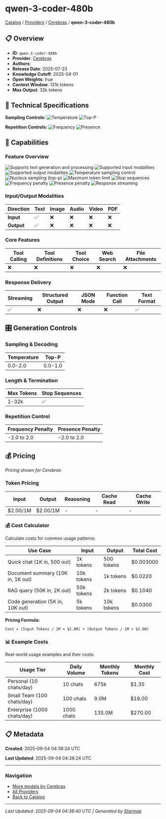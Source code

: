 # qwen-3-coder-480b
  
[Catalog](../../../..) / [Providers](../../..) / [Cerebras](../..) / **qwen-3-coder-480b**


## 📋 Overview
  
- **ID**: `qwen-3-coder-480b`
- **Provider**: [Cerebras](../)
- **Authors**: 
- **Release Date**: 2025-07-23
- **Knowledge Cutoff**: 2025-04-01
- **Open Weights**: true
- **Context Window**: 131k tokens
- **Max Output**: 32k tokens
  
## 🔬 Technical Specifications
  
**Sampling Controls:** ![Temperature](https://img.shields.io/badge/temperature-supported-red) ![Top-P](https://img.shields.io/badge/top__p-supported-red)

**Repetition Controls:** ![Frequency](https://img.shields.io/badge/frequency__penalty-supported-purple) ![Presence](https://img.shields.io/badge/presence__penalty-supported-purple)
  
  
## 🎯 Capabilities
  
### Feature Overview
  
![Supports text generation and processing](https://img.shields.io/badge/text-✓-blue) ![Supported input modalities](https://img.shields.io/badge/input-text-teal) ![Supported output modalities](https://img.shields.io/badge/output-text-cyan) ![Temperature sampling control](https://img.shields.io/badge/temperature-core-red) ![Nucleus sampling (top-p)](https://img.shields.io/badge/top__p-core-red) ![Maximum token limit](https://img.shields.io/badge/max__tokens-core-blue) ![Stop sequences](https://img.shields.io/badge/stop-core-blue) ![Frequency penalty](https://img.shields.io/badge/frequency__penalty-core-purple) ![Presence penalty](https://img.shields.io/badge/presence__penalty-core-purple) ![Response streaming](https://img.shields.io/badge/streaming-✓-cyan)
  
  
### Input/Output Modalities
  
| Direction | Text | Image | Audio | Video | PDF |
|---------|---------|---------|---------|---------|---------|
| **Input** | ✅ | ❌ | ❌ | ❌ | ❌ |
| **Output** | ✅ | ❌ | ❌ | ❌ | ❌ |

  
### Core Features
  
| Tool Calling | Tool Definitions | Tool Choice | Web Search | File Attachments |
|---------|---------|---------|---------|---------|
| ❌ | ❌ | ❌ | ❌ | ❌ |

  
### Response Delivery
  
| Streaming | Structured Output | JSON Mode | Function Call | Text Format |
|---------|---------|---------|---------|---------|
| ✅ | ❌ | ❌ | ❌ | ✅ |

  
## 🎛️ Generation Controls
  
### Sampling & Decoding
  
| Temperature | Top-P |
|---------|---------|
| 0.0-2.0 | 0.0-1.0 |

  
### Length & Termination
  
| Max Tokens | Stop Sequences |
|---------|---------|
| 1-32k | ✅ |

  
### Repetition Control
  
| Frequency Penalty | Presence Penalty |
|---------|---------|
| -2.0 to 2.0 | -2.0 to 2.0 |

  
## 💰 Pricing
  
*Pricing shown for Cerebras*
  
  
### Token Pricing
  
| Input | Output | Reasoning | Cache Read | Cache Write |
|---------|---------|---------|---------|---------|
| $2.00/1M | $2.00/1M | - | - | - |

  
### 💰 Cost Calculator
  
Calculate costs for common usage patterns:
  
  
| Use Case | Input | Output | Total Cost |
|---------|---------|---------|---------|
| Quick chat (1K in, 500 out) | 1k tokens | 500 tokens | $0.003000 |
| Document summary (10K in, 1K out) | 10k tokens | 1k tokens | $0.0220 |
| RAG query (50K in, 2K out) | 50k tokens | 2k tokens | $0.1040 |
| Code generation (5K in, 10K out) | 5k tokens | 10k tokens | $0.0300 |

  
**Pricing Formula:**
  
```
Cost = (Input Tokens / 1M × $2.00) + (Output Tokens / 1M × $2.00)
```
  
### 📊 Example Costs
  
Real-world usage examples and their costs:
  
  
| Usage Tier | Daily Volume | Monthly Tokens | Monthly Cost |
|---------|---------|---------|---------|
| Personal (10 chats/day) | 10 chats | 675k | $1.35 |
| Small Team (100 chats/day) | 100 chats | 9.0M | $18.00 |
| Enterprise (1000 chats/day) | 1000 chats | 135.0M | $270.00 |

  
## 📋 Metadata
  
**Created**: 2025-09-04 04:38:24 UTC
  
**Last Updated**: 2025-09-04 04:38:24 UTC
  
  
---
  
  
### Navigation

- [More models by Cerebras](../)
- [All Providers](../../../../providers)
- [Back to Catalog](../../../..)


---
_Last Updated: 2025-09-04 04:38:40 UTC | Generated by [Starmap](https://github.com/agentstation/starmap)_
